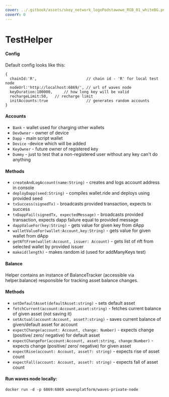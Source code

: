 ```yaml
---
cover: ../.gitbook/assets/skey_network_logoPodstawowe_RGB_01_whiteBG.png
coverY: 0
---
```


# TestHelper

#### Config

Default config looks like this:

```
{
  chainId:'R', 						// chain id - 'R' for local test node
  nodeUrl:'http://localhost:6869/', // url of waves node
  keyDuration:100000,     // how long key will be valid
  rechargeLimit:50,   // recharge limit
  initAccounts:true 				// generates random accounts
}
```

#### Accounts

* `Bank` - wallet used for charging other wallets
* `DevOwner` - owner of device
* `Dapp` - main script wallet
* `Device` -device which will be added
* `KeyOwner` - future owner of registered key
* `Dummy` - just to test that a non-registered user without any key can't do anything

#### Methods

* `createAndLogAccount(name:String)` - creates and logs account address in console
* `deployDapp(seed:String)` - compiles wallet.ride and deploys using provided seed
* `txSuccess(signedTx)` - broadcasts provided transaction, expects tx success
* `txDappFail(signedTx, expectedMessage)` - broadcasts provided transaction, expects dapp failure equal to provided message
* `dappValueFor(key:String)` - gets value for given key from dApp
* `walletValueFor(wallet:Account,key:String)` - gets value for given wallet from dApp
* `getNftFrom(wallet:Account, issuer: Account)` - gets list of nft from selected wallet by provided issuer
* `makeid(length)` - makes random id (used for addManyKeys test)

#### Balance

Helper contains an instance of BalanceTracker (accessible via helper.balance) responsible for tracking asset balance changes.

#### Methods

* `setDefaultAsset(defaultAsset:string)` - sets default asset
* `fetchCurrent(account:Account,asset:string)` - fetches current balance of given asset (not saving it)
* `setActual(account:Account, asset?:string)` - saves current balance of given/default asset for account
* `expectChange(account: Account, change: Number)` - expects change (positive/ zero/ negative) for default asset
* `expectChangeFor(account:Account, asset:string, change:Number)` - expects change (positive/ zero/ negative) for given asset
* `expectRise(account: Account, asset?: string)` - expects rise of asset count
* `expectFall(account: Account, asset?: string)` - expects fall of asset count

#### Run waves node locally:

`docker run -d -p 6869:6869 wavesplatform/waves-private-node`
